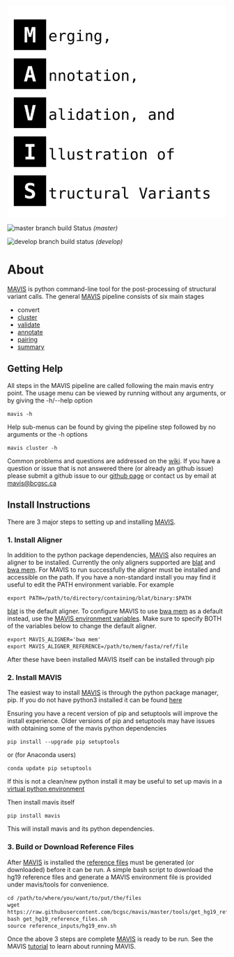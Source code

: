 <object type='image/svg+xml' data='docs/source/_static/acronym.svg'>
    <object type='image/svg+xml' data='_static/acronym.svg'>
    	<img src='docs/source/_static/acronym.svg' onerror='this.src="_static/acronym.svg"'>
    </object><br>
</object>

![master branch build Status](https://www.bcgsc.ca/bamboo/plugins/servlet/wittified/build-status/MAV-TEST) 
*(master)* 


![develop branch build status](https://www.bcgsc.ca/bamboo/plugins/servlet/wittified/build-status/MAV-TEST0) 
*(develop)* 

# About

[MAVIS](http://mavis.bcgsc.ca) is python command-line tool for the post-processing of structural variant calls. 
The general [MAVIS](http://mavis.bcgsc.ca) pipeline consists of six main stages
 
- convert
- [cluster](http://mavis.bcgsc.ca/docs/latest/mavis.cluster.html#mavis-cluster)
- [validate](http://mavis.bcgsc.ca/docs/latest/mavis.validate.html#mavis-validate)
- [annotate](http://mavis.bcgsc.ca/docs/latest/mavis.annotate.html#mavis-annotate)
- [pairing](http://mavis.bcgsc.ca/docs/latest/mavis.pairing.html#mavis-pairing)
- [summary](http://mavis.bcgsc.ca/docs/latest/mavis.summary.html#mavis-summary)


## Getting Help

All steps in the MAVIS pipeline are called following the main mavis entry point. The usage menu can be viewed
by running without any arguments, or by giving the -h/--help option

    mavis -h

Help sub-menus can be found by giving the pipeline step followed by no arguments or the -h options

    mavis cluster -h

Common problems and questions are addressed on the [wiki](https://github.com/bcgsc/mavis/wiki/Help-and-Frequently-Asked-Questions).
If you have a question or issue that is not answered there (or already an github issue) please submit
a github issue to our [github page](https://github.com/bcgsc/mavis/issues) or contact us by email at [mavis@bcgsc.ca](mailto:mavis@bcgsc.ca)


## Install Instructions


There are 3 major steps to setting up and installing [MAVIS](http://mavis.bcgsc.ca).


### 1. Install Aligner

In addition to the python package dependencies, [MAVIS](http://mavis.bcgsc.ca) also requires an aligner to be installed. 
Currently the only aligners supported are [blat](http://mavis.bcgsc.ca/docs/latest/glossary.html#term-blat) and [bwa mem](http://mavis.bcgsc.ca/docs/latest/glossary.html#term-bwa). 
For MAVIS to run successfully the aligner must be installed and accessible on the path. 
If you have a non-standard install you may find it useful to edit the PATH environment variable. For example

```
export PATH=/path/to/directory/containing/blat/binary:$PATH
```

[blat](http://mavis.bcgsc.ca/docs/latest/glossary.html#term-blat) is the default aligner. To configure MAVIS to use [bwa mem](http://mavis.bcgsc.ca/docs/latest/glossary.html#term-bwa) as a default instead, use the
[MAVIS environment variables](http://mavis.bcgsc.ca/configuration.html#environment-variables). Make sure to specify BOTH of the variables below to change the default aligner.


```
export MAVIS_ALIGNER='bwa mem'
export MAVIS_ALIGNER_REFERENCE=/path/to/mem/fasta/ref/file
```

After these have been installed MAVIS itself can be installed through pip


### 2. Install MAVIS

The easiest way to install [MAVIS](http://mavis.bcgsc.ca) is through the python package manager, pip. If you do not have python3 installed it can be found [here](https://www.python.org/downloads)

Ensuring you have a recent version of pip and setuptools will improve the install experience. Older versions of pip and setuptools may have issues with obtaining some of the mavis python dependencies

```
pip install --upgrade pip setuptools
```

or (for Anaconda users)

```
conda update pip setuptools
```

If this is not a clean/new python install it may be useful to set up mavis in a [virtual python environment](https://docs.python.org/3/tutorial/venv.html)

Then install mavis itself
```
pip install mavis
```

This will install mavis and its python dependencies.

### 3. Build or Download Reference Files

After [MAVIS](http://mavis.bcgsc.ca) is installed the [reference files](http://mavis.bcgsc.ca/docs/latest/mavis_input.html#reference-input-files) must be generated (or downloaded) before it can be run. A simple bash script to download the hg19 reference files and generate a MAVIS environment file is provided under mavis/tools for convenience. 

```
cd /path/to/where/you/want/to/put/the/files
wget https://raw.githubusercontent.com/bcgsc/mavis/master/tools/get_hg19_reference_files.sh
bash get_hg19_reference_files.sh
source reference_inputs/hg19_env.sh
```

Once the above 3 steps are complete [MAVIS](http://mavis.bcgsc.ca) is ready to be run. 
See the MAVIS [tutorial](http://mavis.bcgsc.ca/docs/latest/pipeline.html#mavis-tutorial) to learn about running MAVIS.



